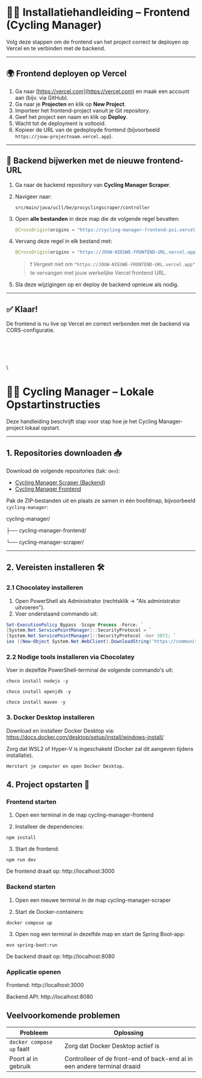 # 🚴‍♀️ Installatiehandleiding – Frontend (Cycling Manager)

Volg deze stappen om de frontend van het project correct te deployen op Vercel en te verbinden met de backend.

---

## 🌍 Frontend deployen op Vercel

1. Ga naar [https://vercel.com](https://vercel.com) en maak een account aan (bijv. via GitHub).
2. Ga naar je **Projecten** en klik op **New Project**.
3. Importeer het frontend-project vanuit je Git repository.
4. Geef het project een naam en klik op **Deploy**.
5. Wacht tot de deployment is voltooid.
6. Kopieer de URL van de gedeployde frontend (bijvoorbeeld `https://jouw-projectnaam.vercel.app`).

---

## 🔄 Backend bijwerken met de nieuwe frontend-URL

1. Ga naar de backend repository van **Cycling Manager Scraper**.
2. Navigeer naar:

   ```
   src/main/java/ucll/be/procyclingscraper/controller
   ```

3. Open **alle bestanden** in deze map die de volgende regel bevatten:

   ```java
   @CrossOrigin(origins = "https://cycling-manager-frontend-psi.vercel.app")
   ```

4. Vervang deze regel in elk bestand met:

   ```java
   @CrossOrigin(origins = "https://JOUW-NIEUWE-FRONTEND-URL.vercel.app")
   ```

   > ❗ Vergeet niet om `"https://JOUW-NIEUWE-FRONTEND-URL.vercel.app"` te vervangen met jouw werkelijke Vercel frontend URL.

5. Sla deze wijzigingen op en deploy de backend opnieuw als nodig.

---

## ✅ Klaar!

De frontend is nu live op Vercel en correct verbonden met de backend via CORS-configuratie.

\
\
\
\
\

# 🚴‍♂️ Cycling Manager – Lokale Opstartinstructies

Deze handleiding beschrijft stap voor stap hoe je het Cycling Manager-project lokaal opstart.

---

## 1. Repositories downloaden 📥

Download de volgende repositories (tak: `dev`):

- [Cycling Manager Scraper (Backend)](https://github.com/SanderDebroyer-UCLL/cycling-manager-scraper/tree/dev)
- [Cycling Manager Frontend](https://github.com/SanderDebroyer-UCLL/cycling-manager-frontend/tree/dev)

Pak de ZIP-bestanden uit en plaats ze samen in één hoofdmap, bijvoorbeeld `cycling-manager`:

cycling-manager/

├── cycling-manager-frontend/

└── cycling-manager-scraper/


---

## 2. Vereisten installeren 🛠️

### 2.1 Chocolatey installeren



1. Open PowerShell als Administrator (rechtsklik → "Als administrator uitvoeren").
2. Voer onderstaand commando uit:

```powershell
Set-ExecutionPolicy Bypass -Scope Process -Force; `
[System.Net.ServicePointManager]::SecurityProtocol = `
[System.Net.ServicePointManager]::SecurityProtocol -bor 3072; `
iex ((New-Object System.Net.WebClient).DownloadString('https://community.chocolatey.org/install.ps1')) 
```

### 2.2 Nodige tools installeren via Chocolatey
Voer in dezelfde PowerShell-terminal de volgende commando's uit:

```
choco install nodejs -y
```
```
choco install openjdk -y
```
```
choco install maven -y
```
### 3. Docker Desktop installeren
Download en installeer Docker Desktop via:
https://docs.docker.com/desktop/setup/install/windows-install/

Zorg dat WSL2 of Hyper-V is ingeschakeld (Docker zal dit aangeven tijdens installatie).

`Herstart je computer en open Docker Desktop.`



## 4. Project opstarten 🚀
### Frontend starten
1. Open een terminal in de map cycling-manager-frontend

2. Installeer de dependencies:
```
npm install
```
3. Start de frontend:
```
npm run dev
```
De frontend draait op: http://localhost:3000

### Backend starten
1. Open een nieuwe terminal in de map cycling-manager-scraper

2. Start de Docker-containers:
```
docker compose up
```
3. Open nog een terminal in dezelfde map en start de Spring Boot-app:
```
mvn spring-boot:run
```
De backend draait op: http://localhost:8080

### Applicatie openen
Frontend: http://localhost:3000

Backend API: http://localhost:8080

## Veelvoorkomende problemen

| Probleem                    | Oplossing                                                       |
|-----------------------------|------------------------------------------------------------------|
| `docker compose up` faalt  | Zorg dat Docker Desktop actief is                               |
| Poort al in gebruik         | Controlleer of de front-end of back-end al in een andere terminal draaid   |
